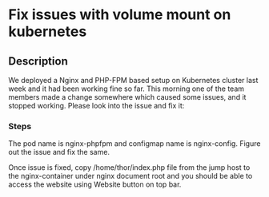# Fix issues with volume mount on kubernetes

## Description

We deployed a Nginx and PHP-FPM based setup on Kubernetes cluster last week and it had been working fine so far. This morning one of the team members made a change somewhere which caused some issues, and it stopped working. Please look into the issue and fix it:

### Steps

The pod name is nginx-phpfpm and configmap name is nginx-config. Figure out the issue and fix the same.


Once issue is fixed, copy /home/thor/index.php file from the jump host to the nginx-container under nginx document root and you should be able to access the website using Website button on top bar.

